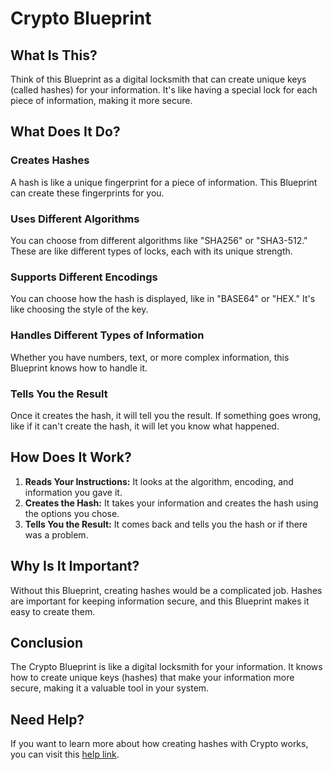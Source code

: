 # Crypto Blueprint

## What Is This?

Think of this Blueprint as a digital locksmith that can create unique keys (called hashes) for your information. It's like having a special lock for each piece of information, making it more secure.

## What Does It Do?

### Creates Hashes

A hash is like a unique fingerprint for a piece of information. This Blueprint can create these fingerprints for you.

### Uses Different Algorithms

You can choose from different algorithms like "SHA256" or "SHA3-512." These are like different types of locks, each with its unique strength.

### Supports Different Encodings

You can choose how the hash is displayed, like in "BASE64" or "HEX." It's like choosing the style of the key.

### Handles Different Types of Information

Whether you have numbers, text, or more complex information, this Blueprint knows how to handle it.

### Tells You the Result

Once it creates the hash, it will tell you the result. If something goes wrong, like if it can't create the hash, it will let you know what happened.

## How Does It Work?

1. **Reads Your Instructions:** It looks at the algorithm, encoding, and information you gave it.
2. **Creates the Hash:** It takes your information and creates the hash using the options you chose.
3. **Tells You the Result:** It comes back and tells you the hash or if there was a problem.

## Why Is It Important?

Without this Blueprint, creating hashes would be a complicated job. Hashes are important for keeping information secure, and this Blueprint makes it easy to create them.

## Conclusion

The Crypto Blueprint is like a digital locksmith for your information. It knows how to create unique keys (hashes) that make your information more secure, making it a valuable tool in your system.

## Need Help?

If you want to learn more about how creating hashes with Crypto works, you can visit this [help link](https://nodejs.org/api/crypto.html).
